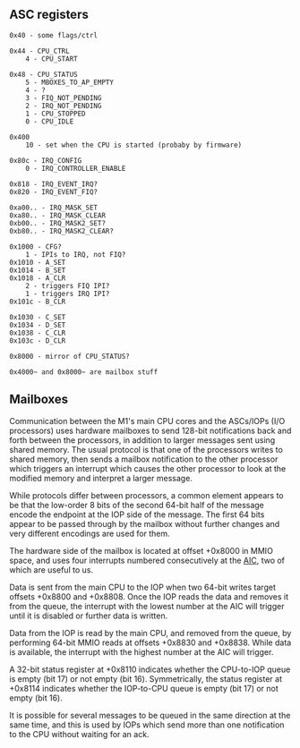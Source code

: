 ## ASC registers

```
0x40 - some flags/ctrl

0x44 - CPU_CTRL
    4 - CPU_START

0x48 - CPU_STATUS
    5 - MBOXES_TO_AP_EMPTY
    4 - ?
    3 - FIQ_NOT_PENDING
    2 - IRQ_NOT_PENDING
    1 - CPU_STOPPED
    0 - CPU_IDLE
    
0x400
    10 - set when the CPU is started (probaby by firmware)
    
0x80c - IRQ_CONFIG
    0 - IRQ_CONTROLLER_ENABLE

0x818 - IRQ_EVENT_IRQ?
0x820 - IRQ_EVENT_FIQ?

0xa00.. - IRQ_MASK_SET
0xa80.. - IRQ_MASK_CLEAR
0xb00.. - IRQ_MASK2_SET?
0xb80.. - IRQ_MASK2_CLEAR?

0x1000 - CFG?
    1 - IPIs to IRQ, not FIQ?
0x1010 - A_SET
0x1014 - B_SET
0x1018 - A_CLR
    2 - triggers FIQ IPI?
    1 - triggers IRQ IPI?
0x101c - B_CLR

0x1030 - C_SET
0x1034 - D_SET
0x1038 - C_CLR
0x103c - D_CLR

0x8000 - mirror of CPU_STATUS?

0x4000~ and 0x8000~ are mailbox stuff
```

## Mailboxes

Communication between the M1's main CPU cores and the ASCs/IOPs (I/O processors) uses hardware mailboxes to send 128-bit notifications back and forth between the processors, in addition to larger messages sent using shared memory. The usual protocol is that one of the processors writes to shared memory, then sends a mailbox notification to the other processor which triggers an interrupt which causes the other processor to look at the modified memory and interpret a larger message.

While protocols differ between processors, a common element appears to be that the low-order 8 bits of the second 64-bit half of the message encode the endpoint at the IOP side of the message. The first 64 bits appear to be passed through by the mailbox without further changes and very different encodings are used for them.

The hardware side of the mailbox is located at offset +0x8000 in MMIO space, and uses four interrupts numbered consecutively at the [AIC](aic.md), two of which are useful to us.

Data is sent from the main CPU to the IOP when two 64-bit writes target offsets +0x8800 and +0x8808. Once the IOP reads the data and removes it from the queue, the interrupt with the lowest number at the AIC will trigger until it is disabled or further data is written.

Data from the IOP is read by the main CPU, and removed from the queue, by performing 64-bit MMIO reads at offsets +0x8830 and +0x8838. While data is available, the interrupt with the highest number at the AIC will trigger.

A 32-bit status register at +0x8110 indicates whether the CPU-to-IOP queue is empty (bit 17) or not empty (bit 16). Symmetrically, the status register at +0x8114 indicates whether the IOP-to-CPU queue is empty (bit 17) or not empty (bit 16).

It is possible for several messages to be queued in the same direction at the same time, and this is used by IOPs which send more than one notification to the CPU without waiting for an ack.
